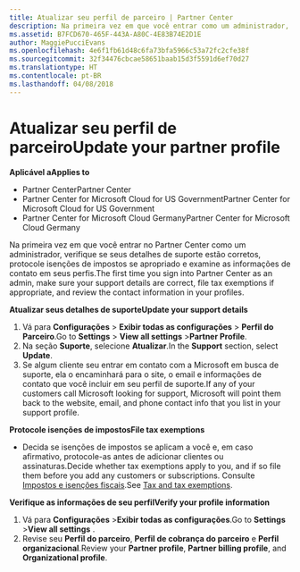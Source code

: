 ```yaml
---
title: Atualizar seu perfil de parceiro | Partner Center
description: Na primeira vez em que você entrar como um administrador, verifique se seus detalhes de suporte estão corretos, arquive isenções de impostos se apropriado e examine as informações de contato em seus perfis.
ms.assetid: B7FCD670-465F-443A-A80C-4E83B74E2D1E
author: MaggiePucciEvans
ms.openlocfilehash: 4e6f1fb61d48c6fa73bfa5966c53a72fc2cfe38f
ms.sourcegitcommit: 32f34476cbcae58651baab15d3f5591d6ef70d27
ms.translationtype: HT
ms.contentlocale: pt-BR
ms.lasthandoff: 04/08/2018
---
```

# <a name="update-your-partner-profile"></a><span data-ttu-id="14c43-103">Atualizar seu perfil de parceiro</span><span class="sxs-lookup"><span data-stu-id="14c43-103">Update your partner profile</span></span>

**<span data-ttu-id="14c43-104">Aplicável a</span><span class="sxs-lookup"><span data-stu-id="14c43-104">Applies to</span></span>**

-  <span data-ttu-id="14c43-105">Partner Center</span><span class="sxs-lookup"><span data-stu-id="14c43-105">Partner Center</span></span>
-  <span data-ttu-id="14c43-106">Partner Center for Microsoft Cloud for US Government</span><span class="sxs-lookup"><span data-stu-id="14c43-106">Partner Center for Microsoft Cloud for US Government</span></span>
-  <span data-ttu-id="14c43-107">Partner Center for Microsoft Cloud Germany</span><span class="sxs-lookup"><span data-stu-id="14c43-107">Partner Center for Microsoft Cloud Germany</span></span>

<span data-ttu-id="14c43-108">Na primeira vez em que você entrar no Partner Center como um administrador, verifique se seus detalhes de suporte estão corretos, protocole isenções de impostos se apropriado e examine as informações de contato em seus perfis.</span><span class="sxs-lookup"><span data-stu-id="14c43-108">The first time you sign into Partner Center as an admin, make sure your support details are correct, file tax exemptions if appropriate, and review the contact information in your profiles.</span></span>

**<span data-ttu-id="14c43-109">Atualizar seus detalhes de suporte</span><span class="sxs-lookup"><span data-stu-id="14c43-109">Update your support details</span></span>**

1.  <span data-ttu-id="14c43-110">Vá para **Configurações** &gt; **Exibir todas as configurações** &gt; **Perfil do Parceiro**.</span><span class="sxs-lookup"><span data-stu-id="14c43-110">Go to **Settings** &gt; **View all settings** &gt;**Partner Profile**.</span></span>
2.  <span data-ttu-id="14c43-111">Na seção **Suporte**, selecione **Atualizar**.</span><span class="sxs-lookup"><span data-stu-id="14c43-111">In the **Support** section, select **Update**.</span></span>
3.  <span data-ttu-id="14c43-112">Se algum cliente seu entrar em contato com a Microsoft em busca de suporte, ela o encaminhará para o site, o email e informações de contato que você incluir em seu perfil de suporte.</span><span class="sxs-lookup"><span data-stu-id="14c43-112">If any of your customers call Microsoft looking for support, Microsoft will point them back to the website, email, and phone contact info that you list in your support profile.</span></span>

**<span data-ttu-id="14c43-113">Protocole isenções de impostos</span><span class="sxs-lookup"><span data-stu-id="14c43-113">File tax exemptions</span></span>**

-   <span data-ttu-id="14c43-114">Decida se isenções de impostos se aplicam a você e, em caso afirmativo, protocole-as antes de adicionar clientes ou assinaturas.</span><span class="sxs-lookup"><span data-stu-id="14c43-114">Decide whether tax exemptions apply to you, and if so file them before you add any customers or subscriptions.</span></span> <span data-ttu-id="14c43-115">Consulte [Impostos e isenções fiscais](tax-and-tax-exemptions.md).</span><span class="sxs-lookup"><span data-stu-id="14c43-115">See [Tax and tax exemptions](tax-and-tax-exemptions.md).</span></span>

**<span data-ttu-id="14c43-116">Verifique as informações de seu perfil</span><span class="sxs-lookup"><span data-stu-id="14c43-116">Verify your profile information</span></span>**

1.  <span data-ttu-id="14c43-117">Vá para **Configurações** &gt;**Exibir todas as configurações**.</span><span class="sxs-lookup"><span data-stu-id="14c43-117">Go to **Settings** &gt;**View all settings** .</span></span> 
2.  <span data-ttu-id="14c43-118">Revise seu **Perfil do parceiro**, **Perfil de cobrança do parceiro** e **Perfil organizacional**.</span><span class="sxs-lookup"><span data-stu-id="14c43-118">Review your **Partner profile**, **Partner billing profile**, and **Organizational profile**.</span></span>

 

 



